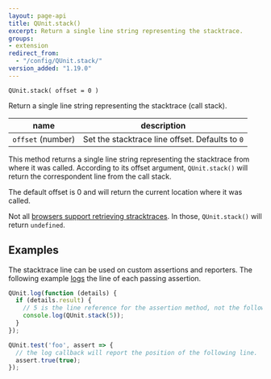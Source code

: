```yaml
---
layout: page-api
title: QUnit.stack()
excerpt: Return a single line string representing the stacktrace.
groups:
- extension
redirect_from:
  - "/config/QUnit.stack/"
version_added: "1.19.0"
---
```


`QUnit.stack( offset = 0 )`

Return a single line string representing the stacktrace (call stack).

| name | description |
|------|-------------|
| `offset` (number) | Set the stacktrace line offset. Defaults to `0` |

This method returns a single line string representing the stacktrace from where it was called. According to its offset argument, `QUnit.stack()` will return the correspondent line from the call stack.

The default offset is 0 and will return the current location where it was called.

Not all [browsers support retrieving stracktraces][browsers]. In those, `QUnit.stack()` will return `undefined`.

[browsers]: https://developer.mozilla.org/en-US/docs/Web/JavaScript/Reference/Global_Objects/Error/Stack#Browser_compatibility

## Examples

The stacktrace line can be used on custom assertions and reporters. The following example [logs](../callbacks/QUnit.log.md) the line of each passing assertion.

```js
QUnit.log(function (details) {
  if (details.result) {
    // 5 is the line reference for the assertion method, not the following line.
    console.log(QUnit.stack(5));
  }
});

QUnit.test('foo', assert => {
  // the log callback will report the position of the following line.
  assert.true(true);
});
```

